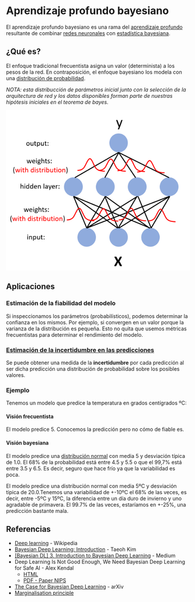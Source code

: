 # Aprendizaje profundo bayesiano

El aprendizaje profundo bayesiano es una rama del [aprendizaje profundo](https://es.wikipedia.org/wiki/Aprendizaje_profundo) resultante de combinar [redes neuronales](https://es.wikipedia.org/wiki/Red_neuronal_artificial) con [estadística bayesiana](https://es.wikipedia.org/wiki/Estad%C3%ADstica_bayesiana).


## ¿Qué es?

El enfoque tradicional frecuentista asigna un valor (determinista) a los pesos de la red. En contraposición, el enfoque bayesiano los modela con una [distribución de probabilidad](https://es.wikipedia.org/wiki/Distribuci%C3%B3n_de_probabilidad).

_NOTA: esta distribucción de parámetros inicial junto con la selección de la arquitectura de red y los datos disponibles forman parte de nuestras hipótesis iniciales en el teorema de bayes._

![](img/bdl.png)


## Aplicaciones

### Estimación de la fiabilidad del modelo
Si inspeccionamos los parámetros (probabilísticos), podemos determinar la confianza en los mismos. Por ejemplo, si convergen en un valor porque la varianza de la distribución es pequeña. Esto no quita que usemos métricas frecuentistas para determinar el rendimiento del modelo.


### [Estimación de la incertidumbre en las predicciones](uncertainty_estimation/README.md)
Se puede obtener una medida de la **incertidumbre** por cada predicción al ser dicha predicción una distribución de probabilidad sobre los posibles valores.

### Ejemplo
Tenemos un modelo que predice la temperatura en grados centígrados ºC:

#### Visión frecuentista
El modelo predice 5. Conocemos la predicción pero no cómo de fiable es.

#### Visión bayesiana
El modelo predice una [distribución normal](https://es.wikipedia.org/wiki/Distribuci%C3%B3n_normal) con media 5 y desviación típica de 1.0. El 68% de la probabilidad está entre 4.5 y 5.5 o que el 99,7% está entre 3.5 y 6.5. Es decir, seguro que hace frío ya que la variabilidad es poca.

El modelo predice una distribución normal con media 5ºC y desviación típica de 20.0.Tenemos una variabilidad de +-10ºC el 68% de las veces, es decir, entre -5ºC y 15ºC, la diferencia entre un día duro de invierno y uno agradable de primavera. El 99.7% de las veces, estaríamos en +-25%, una predicción bastante mala.


## Referencias
* [Deep learning](https://en.wikipedia.org/wiki/Deep_learning) - Wikipedia
* [Bayesian Deep Learning: Introduction](https://taeoh-kim.github.io/blog/bayesian1/) - Taeoh Kim
* [[Bayesian DL] 3. Introduction to Bayesian Deep Learning](https://medium.com/jun-devpblog/bayesian-dl-3-introduction-to-bayesian-deep-learning-af877845dde1) - Medium
* Deep Learning Is Not Good Enough, We Need Bayesian Deep Learning for Safe AI - Alex Kendal
  * [HTML](https://alexgkendall.com/computer_vision/bayesian_deep_learning_for_safe_ai/)
  * [PDF - Paper NIPS](https://papers.nips.cc/paper/7141-what-uncertainties-do-we-need-in-bayesian-deep-learning-for-computer-vision.pdf)
* [The Case for Bayesian Deep Learning](https://arxiv.org/abs/2001.10995) - arXiv
* [Marginalisation principle](http://users.ics.aalto.fi/harri/thesis/valpola_thesis/node16.html)

